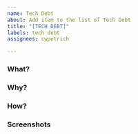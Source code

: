 ```yaml
---
name: Tech Debt
about: Add item to the list of Tech Debt
title: "[TECH DEBT]"
labels: tech debt
assignees: cwpetrich

---
```


### What?

### Why?

### How?

### Screenshots
